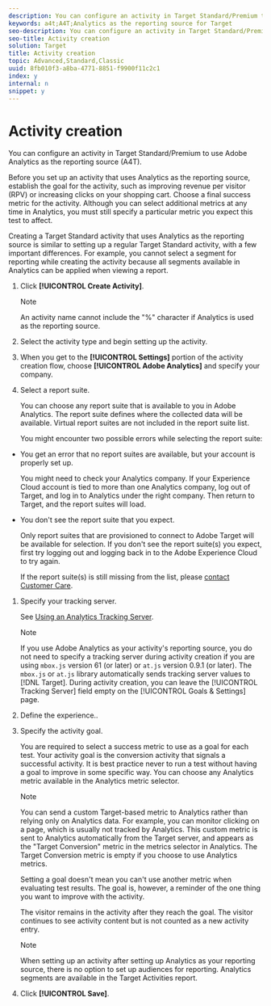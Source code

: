 ```yaml
---
description: You can configure an activity in Target Standard/Premium to use Adobe Analytics as the reporting source (A4T).
keywords: a4t;A4T;Analytics as the reporting source for Target
seo-description: You can configure an activity in Target Standard/Premium to use Adobe Analytics as the reporting source (A4T).
seo-title: Activity creation
solution: Target
title: Activity creation
topic: Advanced,Standard,Classic
uuid: 8fb010f3-a8ba-4771-8851-f9900f11c2c1
index: y
internal: n
snippet: y
---
```


# Activity creation

You can configure an activity in Target Standard/Premium to use Adobe Analytics as the reporting source (A4T).

Before you set up an activity that uses Analytics as the reporting source, establish the goal for the activity, such as improving revenue per visitor (RPV) or increasing clicks on your shopping cart. Choose a final success metric for the activity. Although you can select additional metrics at any time in Analytics, you must still specify a particular metric you expect this test to affect.

Creating a Target Standard activity that uses Analytics as the reporting source is similar to setting up a regular Target Standard activity, with a few important differences. For example, you cannot select a segment for reporting while creating the activity because all segments available in Analytics can be applied when viewing a report. 

1. Click **[!UICONTROL Create Activity]**.

   >[!NOTE]
   >
   >An activity name cannot include the "%" character if Analytics is used as the reporting source.

1. Select the activity type and begin setting up the activity.
1. When you get to the **[!UICONTROL Settings]** portion of the activity creation flow, choose **[!UICONTROL Adobe Analytics]** and specify your company.
1. Select a report suite.

   You can choose any report suite that is available to you in Adobe Analytics. The report suite defines where the collected data will be available. Virtual report suites are not included in the report suite list.

   You might encounter two possible errors while selecting the report suite:

* You get an error that no report suites are available, but your account is properly set up.

  You might need to check your Analytics company. If your Experience Cloud account is tied to more than one Analytics company, log out of Target, and log in to Analytics under the right company. Then return to Target, and the report suites will load. 

* You don't see the report suite that you expect.

  Only report suites that are provisioned to connect to Adobe Target will be available for selection. If you don't see the report suite(s) you expect, first try logging out and logging back in to the Adobe Experience Cloud to try again.

   If the report suite(s) is still missing from the list, please [contact Customer Care](../../cmp-resources-and-contact-information.md#reference_ACA3391A00EF467B87930A450050077C). 
1. Specify your tracking server.

   See [Using an Analytics Tracking Server](../../c-integrating-target-with-mac/a4t/t-analytics-tracking-server.md#task_72077BA7E93C4A65A715A18F32228823).

   >[!NOTE]
   >
   >If you use Adobe Analytics as your activity's reporting source, you do not need to specify a tracking server during activity creation if you are using `mbox.js` version 61 (or later) or `at.js` version 0.9.1 (or later). The `mbox.js` or `at.js` library automatically sends tracking server values to [!DNL Target]. During activity creation, you can leave the [!UICONTROL Tracking Server] field empty on the [!UICONTROL Goals & Settings] page.

1. Define the experience..
1. Specify the activity goal.

   You are required to select a success metric to use as a goal for each test. Your activity goal is the conversion activity that signals a successful activity. It is best practice never to run a test without having a goal to improve in some specific way. You can choose any Analytics metric available in the Analytics metric selector.

   >[!NOTE]
   >
   >You can send a custom Target-based metric to Analytics rather than relying only on Analytics data. For example, you can monitor clicking on a page, which is usually not tracked by Analytics. This custom metric is sent to Analytics automatically from the Target server, and appears as the "Target Conversion" metric in the metrics selector in Analytics. The Target Conversion metric is empty if you choose to use Analytics metrics.

   Setting a goal doesn't mean you can't use another metric when evaluating test results. The goal is, however, a reminder of the one thing you want to improve with the activity.

   The visitor remains in the activity after they reach the goal. The visitor continues to see activity content but is not counted as a new activity entry.

   >[!NOTE]
   >
   >When setting up an activity after setting up Analytics as your reporting source, there is no option to set up audiences for reporting. Analytics segments are available in the Target Activities report.

1. Click **[!UICONTROL Save]**.

